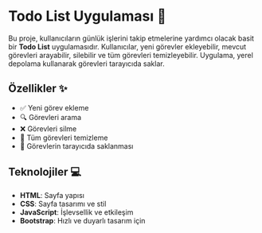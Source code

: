 # Todo List Uygulaması 📝

Bu proje, kullanıcıların günlük işlerini takip etmelerine yardımcı olacak basit bir **Todo List** uygulamasıdır. Kullanıcılar, yeni görevler ekleyebilir, mevcut görevleri arayabilir, silebilir ve tüm görevleri temizleyebilir. Uygulama, yerel depolama kullanarak görevleri tarayıcıda saklar.

## Özellikler ✨

- ✅ Yeni görev ekleme
- 🔍 Görevleri arama
- ❌ Görevleri silme
- 🧹 Tüm görevleri temizleme
- 💾 Görevlerin tarayıcıda saklanması

## Teknolojiler 💻

- **HTML**: Sayfa yapısı
- **CSS**: Sayfa tasarımı ve stil
- **JavaScript**: İşlevsellik ve etkileşim
- **Bootstrap**: Hızlı ve duyarlı tasarım için
